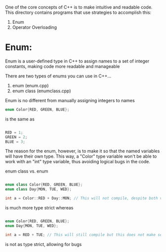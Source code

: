 One of the core concepts of C++ is to make intuitive and readable code. This directory contains programs that use strategies to accomplish this:
1. Enum
2. Operator Overloading

# Enum: 

Enum is a user-defined type in C++ to assign names to a set of integer constants, making code more readable and manageable

There are two types of enums you can use in C++...

1. enum (enum.cpp)
2. enum class (enumclass.cpp)

Enum is no different from manually assigning integers to names



```cpp 
enum Color{RED, GREEN, BLUE};
```

is the same as 

```cpp 

RED = 1;
GREEN = 2;
BLUE = 3;

```

The reason for the enum, however, is to make it so that the named variables will have their own type. This way, a "Color" type variable won't be able to work with an "int" type variable, thus avoiding logical bugs in the code.

enum class vs. enum

```cpp 

enum class Color{RED, GREEN, BLUE};
enum class Day{MON, TUE, WED};

int a = Color::RED + Day::MON; // This will not compile, despite both values being integers

```

is much more type strict whereas 

```cpp 

enum Color{RED, GREEN, BLUE};
enum Day{MON, TUE, WED};

int a = RED + TUE; // This will still compile but this does not make sense to do (or you may not want to do this)

```

is not as type strict, allowing for bugs

